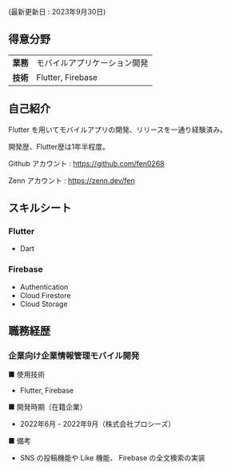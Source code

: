 (最新更新日 : 2023年9月30日)

## 得意分野
<table>
    <tr>
        <td><strong>業務</strong></td>
        <td>モバイルアプリケーション開発</td>
    </tr>
    <tr>
        <td><strong>技術</strong></td>
        <td>Flutter, Firebase</td>
    </tr>
</table>

## 自己紹介
Flutter を用いてモバイルアプリの開発、リリースを一通り経験済み。

開発歴、Flutter歴は1年半程度。

Github アカウント : https://github.com/fen0268


Zenn アカウント : https://zenn.dev/fen 

## スキルシート

### Flutter
- Dart

### Firebase
- Authentication
- Cloud Firestore
- Cloud Storage


## 職務経歴

### 企業向け企業情報管理モバイル開発

■ 使用技術
- Flutter, Firebase

■ 開発時期（在籍企業）
- 2022年6月 - 2022年9月（株式会社プロシーズ）

■ 備考
- SNS の投稿機能や Like 機能、 Firebase の全文検索の実装

